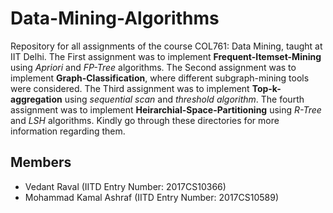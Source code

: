 # Data-Mining-Algorithms

Repository for all assignments of the course COL761: Data Mining, taught at IIT Delhi. The First assignment was to implement **Frequent-Itemset-Mining** using *Apriori* and *FP-Tree* algorithms. The Second assignment was to implement **Graph-Classification**, where different subgraph-mining tools were considered. The Third assignment was to implement **Top-k-aggregation** using *sequential scan* and *threshold algorithm*. The fourth assignment was to implement **Heirarchial-Space-Partitioning** using *R-Tree* and *LSH* algorithms. Kindly go through these directories for more information regarding them.

## Members
  - Vedant Raval (IITD Entry Number: 2017CS10366)
  - Mohammad Kamal Ashraf (IITD Entry Number: 2017CS10589)
 
